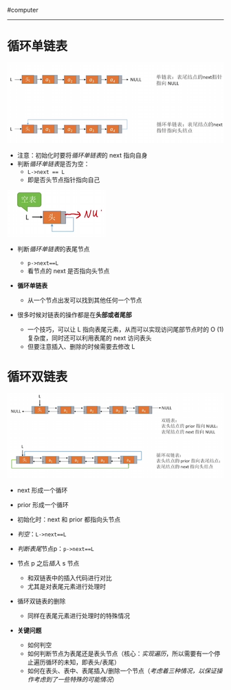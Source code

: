 #computer 

---

# 循环单链表

![](../img/Pasted%20image%2020231209143813.png)

- 注意：初始化时要将*循环单链表*的 next 指向自身
- 判断*循环单链表*是否为空：
	- `L->next == L`
	- 即是否头节点指针指向自己

![](../img/Pasted%20image%2020231209143901.png)

- 判断*循环单链表*的表尾节点
	- `p->next==L`
	- 看节点的 next 是否指向头节点

- **循环单链表**
	- 从一个节点出发可以找到其他任何一个节点

- 很多时候对链表的操作都是在**头部或者尾部**
	- 一个技巧，可以让 L 指向表尾元素，从而可以实现访问尾部节点时的 O (1)复杂度，同时还可以利用表尾的 next 访问表头
	- 但要注意插入、删除的时候需要去修改 L 

# 循环双链表

![](../img/Pasted%20image%2020231209144302.png)

- next 形成一个循环
- prior 形成一个循环
- 初始化时：next 和 prior 都指向头节点
- *判空*：`L->next==L`
- *判断表尾*节点p：`p->next==L`

- 节点 p 之后*插入* s 节点
	- 和双链表中的插入代码进行对比
	- 尤其是对表尾元素进行处理时
- 循环双链表的删除
  - 同样在表尾元素进行处理时的特殊情况

- **关键问题**
	- 如何判空
	- 如何判断节点为表尾还是表头节点（核心：*实现遍历*，所以需要有一个停止遍历循环的未知，即表头/表尾）
	- 如何在表头、表中、表尾插入/删除一个节点（*考虑着三种情况，以保证操作考虑到了一些特殊的可能情况*）
